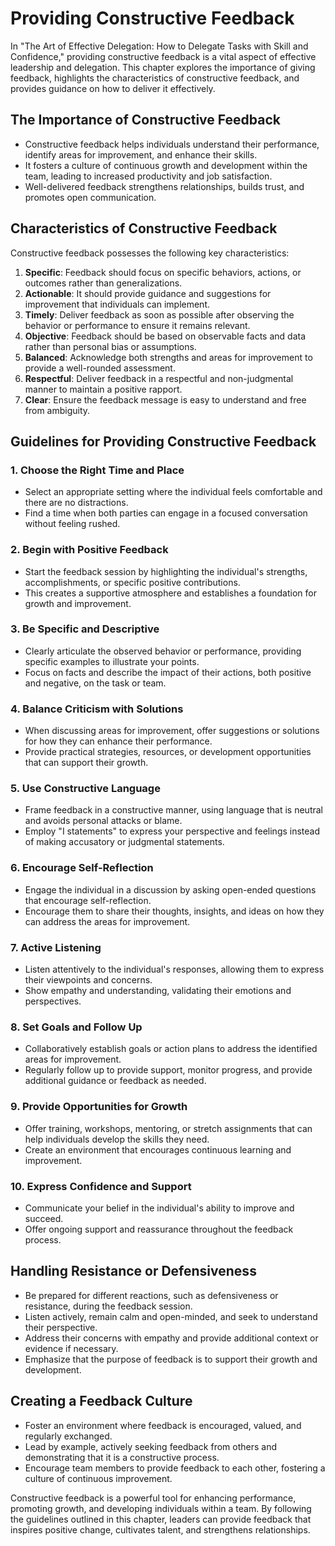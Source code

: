 Providing Constructive Feedback
==========================================

In "The Art of Effective Delegation: How to Delegate Tasks with Skill and Confidence," providing constructive feedback is a vital aspect of effective leadership and delegation. This chapter explores the importance of giving feedback, highlights the characteristics of constructive feedback, and provides guidance on how to deliver it effectively.

The Importance of Constructive Feedback
---------------------------------------

* Constructive feedback helps individuals understand their performance, identify areas for improvement, and enhance their skills.
* It fosters a culture of continuous growth and development within the team, leading to increased productivity and job satisfaction.
* Well-delivered feedback strengthens relationships, builds trust, and promotes open communication.

Characteristics of Constructive Feedback
----------------------------------------

Constructive feedback possesses the following key characteristics:

1. **Specific**: Feedback should focus on specific behaviors, actions, or outcomes rather than generalizations.
2. **Actionable**: It should provide guidance and suggestions for improvement that individuals can implement.
3. **Timely**: Deliver feedback as soon as possible after observing the behavior or performance to ensure it remains relevant.
4. **Objective**: Feedback should be based on observable facts and data rather than personal bias or assumptions.
5. **Balanced**: Acknowledge both strengths and areas for improvement to provide a well-rounded assessment.
6. **Respectful**: Deliver feedback in a respectful and non-judgmental manner to maintain a positive rapport.
7. **Clear**: Ensure the feedback message is easy to understand and free from ambiguity.

Guidelines for Providing Constructive Feedback
----------------------------------------------

### 1. Choose the Right Time and Place

* Select an appropriate setting where the individual feels comfortable and there are no distractions.
* Find a time when both parties can engage in a focused conversation without feeling rushed.

### 2. Begin with Positive Feedback

* Start the feedback session by highlighting the individual's strengths, accomplishments, or specific positive contributions.
* This creates a supportive atmosphere and establishes a foundation for growth and improvement.

### 3. Be Specific and Descriptive

* Clearly articulate the observed behavior or performance, providing specific examples to illustrate your points.
* Focus on facts and describe the impact of their actions, both positive and negative, on the task or team.

### 4. Balance Criticism with Solutions

* When discussing areas for improvement, offer suggestions or solutions for how they can enhance their performance.
* Provide practical strategies, resources, or development opportunities that can support their growth.

### 5. Use Constructive Language

* Frame feedback in a constructive manner, using language that is neutral and avoids personal attacks or blame.
* Employ "I statements" to express your perspective and feelings instead of making accusatory or judgmental statements.

### 6. Encourage Self-Reflection

* Engage the individual in a discussion by asking open-ended questions that encourage self-reflection.
* Encourage them to share their thoughts, insights, and ideas on how they can address the areas for improvement.

### 7. Active Listening

* Listen attentively to the individual's responses, allowing them to express their viewpoints and concerns.
* Show empathy and understanding, validating their emotions and perspectives.

### 8. Set Goals and Follow Up

* Collaboratively establish goals or action plans to address the identified areas for improvement.
* Regularly follow up to provide support, monitor progress, and provide additional guidance or feedback as needed.

### 9. Provide Opportunities for Growth

* Offer training, workshops, mentoring, or stretch assignments that can help individuals develop the skills they need.
* Create an environment that encourages continuous learning and improvement.

### 10. Express Confidence and Support

* Communicate your belief in the individual's ability to improve and succeed.
* Offer ongoing support and reassurance throughout the feedback process.

Handling Resistance or Defensiveness
------------------------------------

* Be prepared for different reactions, such as defensiveness or resistance, during the feedback session.
* Listen actively, remain calm and open-minded, and seek to understand their perspective.
* Address their concerns with empathy and provide additional context or evidence if necessary.
* Emphasize that the purpose of feedback is to support their growth and development.

Creating a Feedback Culture
---------------------------

* Foster an environment where feedback is encouraged, valued, and regularly exchanged.
* Lead by example, actively seeking feedback from others and demonstrating that it is a constructive process.
* Encourage team members to provide feedback to each other, fostering a culture of continuous improvement.

Constructive feedback is a powerful tool for enhancing performance, promoting growth, and developing individuals within a team. By following the guidelines outlined in this chapter, leaders can provide feedback that inspires positive change, cultivates talent, and strengthens relationships.
